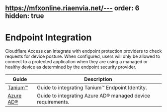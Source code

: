 https://mfxonline.riaenvia.net/---
order: 6
hidden: true
---

# Endpoint Integration

Cloudflare Access can integrate with endpoint protection providers to check requests for device posture. When configured, users will only be allowed to connect to a protected application when they are using a managed or healthy device as determined by the endpoint security provider.

|Guide|Description|
|---|---|
|[Tanium™](/device-posture/tanium/)|Guide to integrating Tanium™ Endpoint Identity.|
|[Azure AD®](/device-posture/azure-ad/)|Guide to integrating Azure AD® managed device requirements.|
